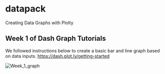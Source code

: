 # datapack
Creating Data Graphs with Plolty

## Week 1 of Dash Graph Tutorials 
We followed instructions below to create a basic bar and line graph based on data inputs. 
https://dash.plot.ly/getting-started

![Week_1_graph](https://user-images.githubusercontent.com/9138420/46264332-3b841e00-c4e1-11e8-953b-200dcebd6064.jpg)

